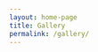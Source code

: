 ```yaml
---
layout: home-page
title: Gallery
permalink: /gallery/
---
```


<style>
/* Gallery Grid Styles */
.gallery-container {
  max-width: 1200px;
  margin: 0 auto;
  padding: 20px;
}

.gallery-grid {
  display: grid;
  grid-template-columns: repeat(auto-fit, minmax(300px, 1fr));
  gap: 20px;
  margin-top: 20px;
}

@media (max-width: 768px) {
  .gallery-grid {
    grid-template-columns: repeat(auto
